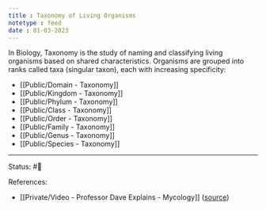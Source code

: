 ```yaml
---
title : Taxonomy of Living Organisms
notetype : feed
date : 01-03-2023
---
```


In Biology, Taxonomy is the study of naming and classifying living organisms based on shared characteristics. Organisms are grouped into ranks called taxa (singular taxon), each with increasing specificity:

- [[Public/Domain - Taxonomy]]
- [[Public/Kingdom - Taxonomy]]
- [[Public/Phylum - Taxonomy]]
- [[Public/Class - Taxonomy]]
- [[Public/Order - Taxonomy]]
- [[Public/Family - Taxonomy]]
- [[Public/Genus - Taxonomy]]
- [[Public/Species - Taxonomy]]


-----

Status: #🌱 

References:
- [[Private/Video - Professor Dave Explains - Mycology]] ([source](https://www.youtube.com/watch?v=wqKNm_evkYA&list=PLybg94GvOJ9Hyyv_MD2Y7OPFxhnrKFsD6&ab_channel=ProfessorDaveExplains))
